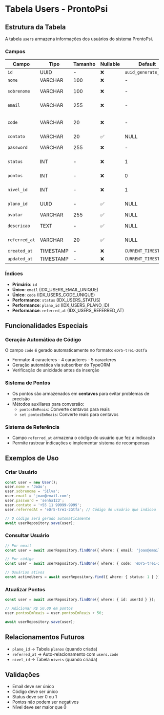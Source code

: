# Tabela Users - ProntoPsi

## Estrutura da Tabela

A tabela `users` armazena informações dos usuários do sistema ProntoPsi.

### Campos

| Campo | Tipo | Tamanho | Nullable | Default | Descrição |
|-------|------|---------|----------|---------|-----------|
| `id` | UUID | - | ❌ | `uuid_generate_v4()` | Chave primária |
| `nome` | VARCHAR | 100 | ❌ | - | Nome do usuário |
| `sobrenome` | VARCHAR | 100 | ❌ | - | Sobrenome do usuário |
| `email` | VARCHAR | 255 | ❌ | - | Email único do usuário |
| `code` | VARCHAR | 20 | ❌ | - | Código único gerado automaticamente |
| `contato` | VARCHAR | 20 | ✅ | NULL | Telefone/WhatsApp |
| `password` | VARCHAR | 255 | ❌ | - | Senha criptografada |
| `status` | INT | - | ❌ | 1 | Status do usuário (1=ativo, 0=inativo) |
| `pontos` | INT | - | ❌ | 0 | Pontos em centavos |
| `nivel_id` | INT | - | ❌ | 1 | ID do nível do usuário |
| `plano_id` | UUID | - | ✅ | NULL | ID do plano (referência futura) |
| `avatar` | VARCHAR | 255 | ✅ | NULL | URL do avatar |
| `descricao` | TEXT | - | ✅ | NULL | Descrição do usuário |
| `referred_at` | VARCHAR | 20 | ✅ | NULL | Código do usuário que indicou |
| `created_at` | TIMESTAMP | - | ❌ | `CURRENT_TIMESTAMP` | Data de criação |
| `updated_at` | TIMESTAMP | - | ❌ | `CURRENT_TIMESTAMP` | Data de atualização |

### Índices

- **Primário**: `id`
- **Único**: `email` (IDX_USERS_EMAIL_UNIQUE)
- **Único**: `code` (IDX_USERS_CODE_UNIQUE)
- **Performance**: `status` (IDX_USERS_STATUS)
- **Performance**: `plano_id` (IDX_USERS_PLANO_ID)
- **Performance**: `referred_at` (IDX_USERS_REFERRED_AT)

## Funcionalidades Especiais

### Geração Automática de Código

O campo `code` é gerado automaticamente no formato: `eDr5-tre1-2Gtfa`
- Formato: 4 caracteres - 4 caracteres - 5 caracteres
- Geração automática via subscriber do TypeORM
- Verificação de unicidade antes da inserção

### Sistema de Pontos

- Os pontos são armazenados em **centavos** para evitar problemas de precisão
- Métodos auxiliares para conversão:
  - `pontosEmReais`: Converte centavos para reais
  - `set pontosEmReais`: Converte reais para centavos

### Sistema de Referência

- Campo `referred_at` armazena o código do usuário que fez a indicação
- Permite rastrear indicações e implementar sistema de recompensas

## Exemplos de Uso

### Criar Usuário

```typescript
const user = new User();
user.nome = 'João';
user.sobrenome = 'Silva';
user.email = 'joao@email.com';
user.password = 'senha123';
user.contato = '+55 11 99999-9999';
user.referredAt = 'eDr5-tre1-2Gtfa'; // Código do usuário que indicou

// O código será gerado automaticamente
await userRepository.save(user);
```

### Consultar Usuário

```typescript
// Por email
const user = await userRepository.findOne({ where: { email: 'joao@email.com' } });

// Por código
const user = await userRepository.findOne({ where: { code: 'eDr5-tre1-2Gtfa' } });

// Usuários ativos
const activeUsers = await userRepository.find({ where: { status: 1 } });
```

### Atualizar Pontos

```typescript
const user = await userRepository.findOne({ where: { id: userId } });

// Adicionar R$ 50,00 em pontos
user.pontosEmReais = user.pontosEmReais + 50;

await userRepository.save(user);
```

## Relacionamentos Futuros

- `plano_id` → Tabela `planos` (quando criada)
- `referred_at` → Auto-relacionamento com `users.code`
- `nivel_id` → Tabela `niveis` (quando criada)

## Validações

- Email deve ser único
- Código deve ser único
- Status deve ser 0 ou 1
- Pontos não podem ser negativos
- Nível deve ser maior que 0 